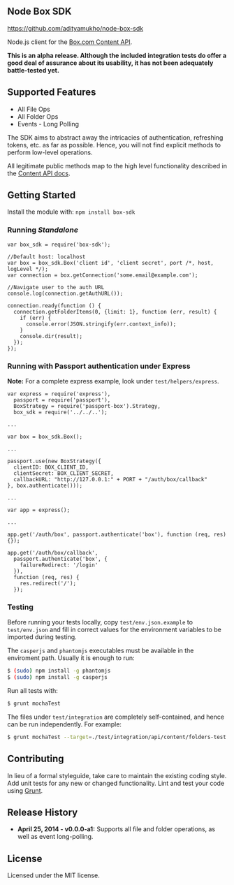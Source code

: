 ## Node Box SDK
https://github.com/adityamukho/node-box-sdk

Node.js client for the [Box.com Content API](https://developers.box.com/docs/).

**This is an alpha release. Although the included integration tests do offer a good deal of assurance about its usability, it has not been adequately battle-tested yet.**

## Supported Features
* All File Ops
* All Folder Ops
* Events - Long Polling

The SDK aims to abstract away the intricacies of authentication, refreshing tokens, etc. as far as possible. Hence, you will not find explicit methods to perform low-level operations.

All legitimate public methods map to the high level functionality described in the [Content API docs](https://developers.box.com/docs/).

## Getting Started
Install the module with: `npm install box-sdk`

### Running _Standalone_

```
var box_sdk = require('box-sdk');

//Default host: localhost
var box = box_sdk.Box('client id', 'client secret', port /*, host, logLevel */);
var connection = box.getConnection('some.email@example.com');

//Navigate user to the auth URL
console.log(connection.getAuthURL());

connection.ready(function () {
  connection.getFolderItems(0, {limit: 1}, function (err, result) {
    if (err) {
      console.error(JSON.stringify(err.context_info));
    }
    console.dir(result);
  });
});
```

### Running with Passport authentication under Express
**Note:** For a complete express example, look under `test/helpers/express`.
```
var express = require('express'),
  passport = require('passport'),
  BoxStrategy = require('passport-box').Strategy,
  box_sdk = require('../../..');

...

var box = box_sdk.Box();

...

passport.use(new BoxStrategy({
  clientID: BOX_CLIENT_ID,
  clientSecret: BOX_CLIENT_SECRET,
  callbackURL: "http://127.0.0.1:" + PORT + "/auth/box/callback"
}, box.authenticate()));

...

var app = express();

...

app.get('/auth/box', passport.authenticate('box'), function (req, res) {});

app.get('/auth/box/callback',
  passport.authenticate('box', {
    failureRedirect: '/login'
  }),
  function (req, res) {
    res.redirect('/');
  });
```

### Testing
Before running your tests locally, copy `test/env.json.example` to `test/env.json` and fill in correct values for the environment variables to be imported during testing.

The `casperjs` and `phantomjs` executables must be available in the enviroment path. Usually it is enough to run:
```bash
$ (sudo) npm install -g phantomjs
$ (sudo) npm install -g casperjs
```

Run all tests with:
```bash
$ grunt mochaTest
```

The files under `test/integration` are completely self-contained, and hence can be run independently. For example:
```bash
$ grunt mochaTest --target=./test/integration/api/content/folders-test.js
```

## Contributing
In lieu of a formal styleguide, take care to maintain the existing coding style. Add unit tests for any new or changed functionality. Lint and test your code using [Grunt](http://gruntjs.com/).

## Release History
* **April 25, 2014 - v0.0.0-a1:** Supports all file and folder operations, as well as event long-polling.

## License
Licensed under the MIT license.
